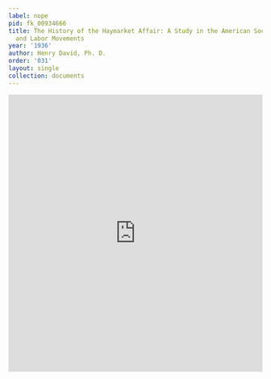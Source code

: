 ```yaml
---
label: nope
pid: fk_00934666
title: The History of the Haymarket Affair: A Study in the American Social-Revolutionary
  and Labor Movements
year: '1936'
author: Henry David, Ph. D.
order: '031'
layout: single
collection: documents
---
```

<iframe src="https://northwestern.app.box.com/embed/s/flgaafm5bgdwsux8ec7qvekjhk533ksi?sortColumn=date&view=list" width="100%" height="550" frameborder="0" allowfullscreen webkitallowfullscreen msallowfullscreen></iframe>
